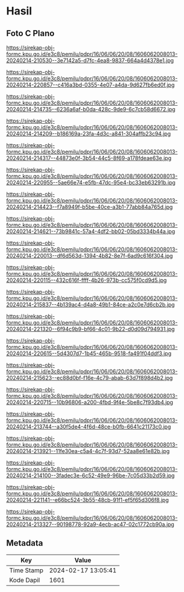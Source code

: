 # Hasil

## Foto C Plano

https://sirekap-obj-formc.kpu.go.id/e3c8/pemilu/pdpr/16/06/06/20/08/1606062008013-20240214-210530--3e7142a5-d7fc-4ea8-9837-664a4d4378e1.jpg

https://sirekap-obj-formc.kpu.go.id/e3c8/pemilu/pdpr/16/06/06/20/08/1606062008013-20240214-220857--c416a3bd-0355-4e07-a4da-9d627fb6ed0f.jpg

https://sirekap-obj-formc.kpu.go.id/e3c8/pemilu/pdpr/16/06/06/20/08/1606062008013-20240214-214735--6236a6af-b0da-428c-9de9-6c7cb58d6672.jpg

https://sirekap-obj-formc.kpu.go.id/e3c8/pemilu/pdpr/16/06/06/20/08/1606062008013-20240214-214209--b186169a-23fa-4d3c-a841-304affb23c94.jpg

https://sirekap-obj-formc.kpu.go.id/e3c8/pemilu/pdpr/16/06/06/20/08/1606062008013-20240214-214317--44873e0f-3b54-44c5-8f69-a178fdeae63e.jpg

https://sirekap-obj-formc.kpu.go.id/e3c8/pemilu/pdpr/16/06/06/20/08/1606062008013-20240214-220955--5ae66e74-e5fb-47dc-95e4-bc33eb63291b.jpg

https://sirekap-obj-formc.kpu.go.id/e3c8/pemilu/pdpr/16/06/06/20/08/1606062008013-20240214-214423--f7a8949f-b5be-40ce-a3b1-77abb84a765d.jpg

https://sirekap-obj-formc.kpu.go.id/e3c8/pemilu/pdpr/16/06/06/20/08/1606062008013-20240214-214621--73b9841c-57a4-4df2-bb02-05bd3334b44a.jpg

https://sirekap-obj-formc.kpu.go.id/e3c8/pemilu/pdpr/16/06/06/20/08/1606062008013-20240214-220013--df6d563d-1394-4b82-8e7f-6ad9c616f304.jpg

https://sirekap-obj-formc.kpu.go.id/e3c8/pemilu/pdpr/16/06/06/20/08/1606062008013-20240214-220115--432c616f-ffff-4b26-973b-cc575f0cd9d5.jpg

https://sirekap-obj-formc.kpu.go.id/e3c8/pemilu/pdpr/16/06/06/20/08/1606062008013-20240214-215837--4b139ac4-d4a8-49b1-84ce-a2c0e7d6cb2b.jpg

https://sirekap-obj-formc.kpu.go.id/e3c8/pemilu/pdpr/16/06/06/20/08/1606062008013-20240214-221320--6f94c9b9-bf66-4c01-9b22-d0d09d794931.jpg

https://sirekap-obj-formc.kpu.go.id/e3c8/pemilu/pdpr/16/06/06/20/08/1606062008013-20240214-220615--5d4307d7-1b45-465b-9518-fa491f04ddf3.jpg

https://sirekap-obj-formc.kpu.go.id/e3c8/pemilu/pdpr/16/06/06/20/08/1606062008013-20240214-215623--ec88d0bf-f16e-4c79-abab-63d7f898d4b2.jpg

https://sirekap-obj-formc.kpu.go.id/e3c8/pemilu/pdpr/16/06/06/20/08/1606062008013-20240214-220715--10b96806-a200-4fbd-9f4e-5be8c7f93db4.jpg

https://sirekap-obj-formc.kpu.go.id/e3c8/pemilu/pdpr/16/06/06/20/08/1606062008013-20240214-213744--a30f5de4-4f6d-48ce-b0fb-6641c21173c0.jpg

https://sirekap-obj-formc.kpu.go.id/e3c8/pemilu/pdpr/16/06/06/20/08/1606062008013-20240214-213921--11fe30ea-c5a4-4c7f-93d7-52aa8e61e82b.jpg

https://sirekap-obj-formc.kpu.go.id/e3c8/pemilu/pdpr/16/06/06/20/08/1606062008013-20240214-214100--3fadec3e-6c52-49e9-96be-7c05d33b2d59.jpg

https://sirekap-obj-formc.kpu.go.id/e3c8/pemilu/pdpr/16/06/06/20/08/1606062008013-20240214-221141--e66bc524-3b55-48cb-91f1-ef5f65d306f8.jpg

https://sirekap-obj-formc.kpu.go.id/e3c8/pemilu/pdpr/16/06/06/20/08/1606062008013-20240214-213327--90198778-92a9-4ecb-ac47-02c1772cb90a.jpg


## Metadata

| Key        | Value               |
| ---------- | ------------------- |
| Time Stamp | 2024-02-17 13:05:41 |
| Kode Dapil | 1601                |



